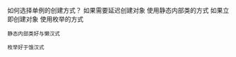 如何选择单例的创建方式？
    如果需要延迟创建对象 使用静态内部类的方式
    如果立即创建对象     使用枚举的方式
    
    
    静态内部类好与懒汉式
    
    枚举好于饿汉式